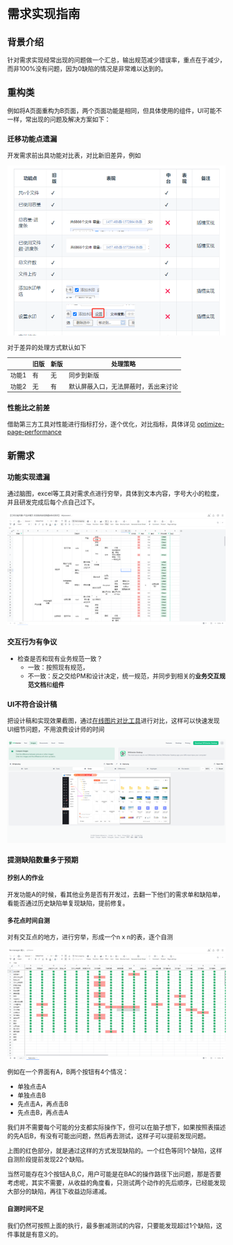 # 需求实现指南

## 背景介绍

针对需求实现经常出现的问题做一个汇总，输出规范减少错误率，重点在于减少，而非100%没有问题，因为0缺陷的情况是非常难以达到的。

## 重构类

例如将A页面重构为B页面，两个页面功能是相同，但具体使用的组件，UI可能不一样，常出现的问题及解决方案如下：

### 迁移功能点遗漏

开发需求前出具功能对比表，对比新旧差异，例如

![](../images/docs/guide/guide-requirement-implement/IMG-20240824145637181.png)

对于差异的处理方式默认如下

|     | 旧版  | 新版  | 处理策略               |
| --- | --- | --- | ------------------ |
| 功能1 | 有   | 无   | 同步到新版              |
| 功能2 | 无   | 有   | 默认屏蔽入口，无法屏蔽时，丢出来讨论 |

### 性能比之前差

借助第三方工具对性能进行指标打分，逐个优化，对比指标，具体详见 [optimize-page-performance](../notes/optimize-page-performance.md)

## 新需求

### 功能实现遗漏

通过脑图，excel等工具对需求点进行穷举，具体到文本内容，字号大小的粒度，并且研发完成后每个点自己过下。

![](../images/docs/guide/guide-requirement-implement/IMG-20240824152236945.png)

### 交互行为有争议

- 检查是否和现有业务规范一致？
	- 一致：按照现有规范，
	- 不一致：反之交给PM和设计决定，统一规范，并同步到相关的**业务交互规范文档**和**组件**





### UI不符合设计稿

把设计稿和实现效果截图，通过[在线图片对比工具](https://www.diffchecker.com/image-compare/)进行对比，这样可以快速发现UI细节问题，不用浪费设计师的时间

![](../images/docs/guide/guide-requirement-implement/IMG-20240824151928820.png)


### 提测缺陷数量多于预期

#### 抄别人的作业

开发功能A的时候，看其他业务是否有开发过，去翻一下他们的需求单和缺陷单，看能否通过历史缺陷单复现缺陷，提前修复。

#### 多花点时间自测

对有交互点的地方，进行穷举，形成一个n x n的表，逐个自测

![](../images/docs/guide/guide-requirement-implement/IMG-20240824152617264.png)

例如在一个界面有A，B两个按钮有4个情况：
- 单独点击A
- 单独点击B
- 先点击A，再点击B
- 先点击B，再点击A

我们并不需要每个可能的分支都实际操作下，但可以在脑子想下，如果按照表描述的先A后B，有没有可能出问题，然后再去测试，这样子可以提前发现问题。

上图的红色部分，就是通过这样的方式发现缺陷的。一个红色等同1个缺陷，这样自测阶段提前发现22个缺陷。

当然可能存在3个按钮A,B,C，用户可能是在BAC的操作路径下出问题，那是否要考虑呢，其实不需要，从收益的角度看，只测试两个动作的先后顺序，已经能发现大部分的缺陷，再往下收益边际递减。

####  自测时间不足

我们仍然可按照上面的执行，最多删减测试的内容，只要能发现超过1个缺陷，这件事就是有意义的。